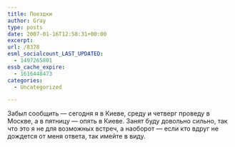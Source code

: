 ```yaml
---
title: Поездки
author: Gray
type: posts
date: 2007-01-16T12:58:31+00:00
excerpt:
url: /8378
esml_socialcount_LAST_UPDATED:
  - 1497265801
essb_cache_expire:
  - 1616448473
categories:
  - Uncategorized

---
```








Забыл сообщить &#8212; сегодня я в Киеве, среду и четверг проведу в Москве, а в пятницу &#8212; опять в Киеве. Занят буду довольно сильно, так что это я не для возможных встреч, а наоборот &#8212; если кто вдруг не дождется от меня ответа, так имейте в виду.